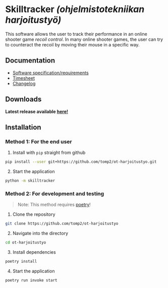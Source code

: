 # Skilltracker _(ohjelmistotekniikan harjoitustyö)_

This software allows the user to track their performance in an online shooter game _recoil control_. In many online shooter games, the user can try to counteract the recoil by moving their mouse in a specific way.

## Documentation

- [Software specification/requirements](/dokumentaatio/vaatimusmaarittely.md)
- [Timesheet](/dokumentaatio/tuntikirjanpito.md)
- [Changelog](/dokumentaatio/changelog.md)

## Downloads
**Latest release available [here!](https://github.com/tomp2/ot-harjoitustyo/releases/tag/viikko5)**

## Installation

### Method 1: For the end user
1. Install with `pip` straight from github
```bash
pip install --user git+https://github.com/tomp2/ot-harjoitustyo.git
```
2. Start the application 
```bash
python -m skilltracker
```
### Method 2: For development and testing
> Note: This method requires [poetry](https://python-poetry.org/)!
1. Clone the repository
```bash
git clone https://github.com/tomp2/ot-harjoitustyo
```
2. Navigate into the directory
```bash
cd ot-harjoitustyo
```
3. Install dependencies
```bash
poetry install
```
4. Start the application
```bash
poetry run invoke start
```
